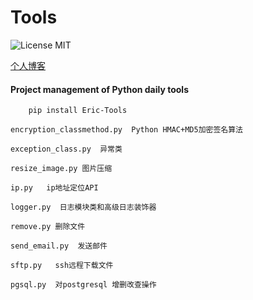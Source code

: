 # Tools
![License MIT](https://img.shields.io/badge/license-MIT-blue.svg)

[个人博客](https://jxlss.cn)

#### Project management of Python daily tools
```shell 
    pip install Eric-Tools
```

```
encryption_classmethod.py  Python HMAC+MD5加密签名算法

exception_class.py  异常类

resize_image.py 图片压缩

ip.py   ip地址定位API

logger.py  日志模块类和高级日志装饰器

remove.py 删除文件

send_email.py  发送邮件

sftp.py   ssh远程下载文件

pgsql.py  对postgresql 增删改查操作
```
